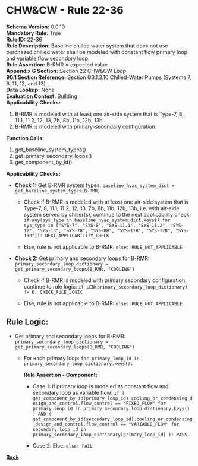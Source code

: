 
# CHW&CW - Rule 22-36  

**Schema Version:** 0.0.10  
**Mandatory Rule:** True  
**Rule ID:** 22-36  
**Rule Description:** Baseline chilled water system that does not use purchased chilled water shall be modeled with constant flow primary loop and variable flow secondary loop.  
**Rule Assertion:** B-RMR = expected value  
**Appendix G Section:** Section 22 CHW&CW Loop  
**90.1 Section Reference:** Section G3.1.3.10 Chilled-Water Pumps (Systems 7, 8, 11, 12, and 13)  
**Data Lookup:** None  
**Evaluation Context:** Building  
**Applicability Checks:**  

1. B-RMR is modeled with at least one air-side system that is Type-7, 8, 11.1, 11.2, 12, 13, 7b, 8b, 11b, 12b, 13b.
2. B-RMR is modeled with primary-secondary configuration.

**Function Calls:**  

1. get_baseline_system_types()
2. get_primary_secondary_loops()
3. get_component_by_id()

**Applicability Checks:**  

- **Check 1:** Get B-RMR system types: `baseline_hvac_system_dict = get_baseline_system_types(B-RMR)`

  - Check if B-RMR is modeled with at least one air-side system that is Type-7, 8, 11.1, 11.2, 12, 13, 7b, 8b, 11b, 12b, 13b, i.e. with air-side system served by chiller(s), continue to the next applicability check: `if any(sys_type in baseline_hvac_system_dict.keys() for sys_type in ["SYS-7", "SYS-8", "SYS-11.1", "SYS-11.2", "SYS-12", "SYS-13", "SYS-7B", "SYS-8B", "SYS-11B", "SYS-12B", "SYS-13B"]): NEXT_APPLICABILITY_CHECK`

  - Else, rule is not applicable to B-RMR: `else: RULE_NOT_APPLICABLE`

- **Check 2:** Get primary and secondary loops for B-RMR: `primary_secondary_loop_dictionary = get_primary_secondary_loops(B_RMR, "COOLING")`

  - Check if B-RMR is modeled with primary secondary configuration, continue to rule logic: `if LEN(primary_secondary_loop_dictionary) != 0: CHECK_RULE_LOGIC`

  - Else, rule is not applicable to B-RMR: `else: RULE_NOT_APPLICABLE`

## Rule Logic:  

- Get primary and secondary loops for B-RMR: `primary_secondary_loop_dictionary = get_primary_secondary_loops(B_RMR, "COOLING")`

  - For each primary loop: `for primary_loop_id in primary_secondary_loop_dictionary.keys():`

    **Rule Assertion - Component:**

    - Case 1: If primary loop is modeled as constant flow and secondary loop as variable flow: `if ( get_component_by_id(primary_loop_id).cooling_or_condensing_design_and_control.flow_control == "FIXED_FLOW" for primary_loop_id in primary_secondary_loop_dictionary.keys() ) AND ( get_component_by_id(secondary_loop_id).cooling_or_condensing_design_and_control.flow_control == "VARIABLE_FLOW" for secondary_loop_id in primary_secondary_loop_dictionary[primary_loop_id] ): PASS`

    - Case 2: Else: `else: FAIL`

**[Back](../_toc.md)**
